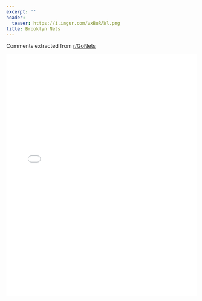 ```yaml
---
excerpt: ''
header:
  teaser: https://i.imgur.com/vxBuRAWl.png
title: Brooklyn Nets
---
```


Comments extracted from [r/GoNets](https://reddit.com/r/GoNets)
<iframe id="igraph" scrolling="no" style="border:none;" seamless="seamless" src="/plots/NBA/BRK.html" height="640" width="100%"></iframe>